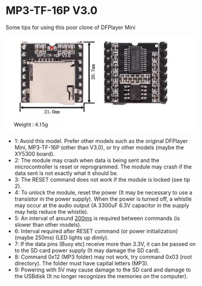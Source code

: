 # MP3-TF-16P V3.0
Some tips for using this poor clone of DFPlayer Mini

![img](https://raw.githubusercontent.com/rtek1000/MP3-TF-16P_V3.0/main/MP3-TF-16P_V3.0.jpg)

- 1: Avoid this model. Prefer other models such as the original DFPlayer Mini, MP3-TF-16P (other than V3.0), or try other models (maybe the XY5300 board).
- 2: The module may crash when data is being sent and the microcontroller is reset or reprogrammed. The module may crash if the data sent is not exactly what it should be.
- 3: The RESET command does not work if the module is locked (see tip 2).
- 4: To unlock the module, reset the power (It may be necessary to use a transistor in the power supply). When the power is turned off, a whistle may occur at the audio output (A 3300uF 6.3V capacitor in the supply may help reduce the whistle).
- 5: An interval of around [200ms](https://github.com/ghmartin77/DFPlayerAnalyzer/issues/10) is required between commands (is slower than other models).
- 6: Interval required after RESET command (or power initialization) (maybe 250ms) (LED lights up dimly).
- 7: If the data pins (Busy etc) receive more than 3.3V, it can be passed on to the SD card power supply (It may damage the SD card).
- 8: Command 0x12 (MP3 folder) may not work, try command 0x03 (root directory). The folder must have capital letters (MP3).
- 9: Powering with 5V may cause damage to the SD card and damage to the USBdisk (It no longer recognizes the memories on the computer).

